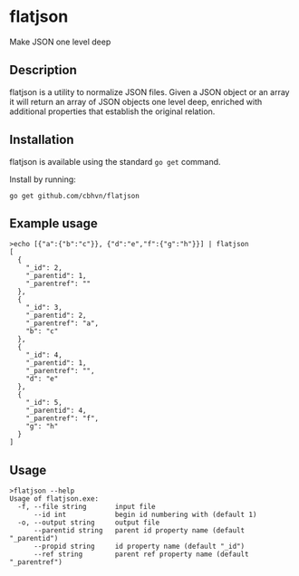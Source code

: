 # flatjson

Make JSON one level deep

## Description

flatjson is a utility to normalize JSON files. Given a JSON object or an array
it will return an array of JSON objects one level deep, enriched with
additional properties that establish the original relation.

## Installation

flatjson is available using the standard `go get` command.

Install by running:

    go get github.com/cbhvn/flatjson

## Example usage

```shell
>echo [{"a":{"b":"c"}}, {"d":"e","f":{"g":"h"}}] | flatjson
[
  {
    "_id": 2,
    "_parentid": 1,
    "_parentref": ""
  },
  {
    "_id": 3,
    "_parentid": 2,
    "_parentref": "a",
    "b": "c"
  },
  {
    "_id": 4,
    "_parentid": 1,
    "_parentref": "",
    "d": "e"
  },
  {
    "_id": 5,
    "_parentid": 4,
    "_parentref": "f",
    "g": "h"
  }
]
```

## Usage

```shell
>flatjson --help
Usage of flatjson.exe:
  -f, --file string       input file
      --id int            begin id numbering with (default 1)
  -o, --output string     output file
      --parentid string   parent id property name (default "_parentid")
      --propid string     id property name (default "_id")
      --ref string        parent ref property name (default "_parentref")
```

